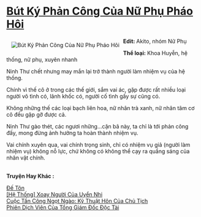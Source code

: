 <a href="https://utruyen.com/but-ky-phan-cong-cua-nu-phu-phao-hoi/16583/" title="Bút Ký Phản Công Của Nữ Phụ Pháo Hôi"><h1>Bút Ký Phản Công Của Nữ Phụ Pháo Hôi</h1></a><div style="display:table"><img align="right" style="float: left; padding: 10px;" src="https://utruyen.com/images/story/200x260/but-ky-phan-cong-cua-nu-phu-phao-hoi.jpg" alt="Bút Ký Phản Công Của Nữ Phụ Pháo Hôi"><b>Edit: </b>Akito, nhóm Nữ Phụ<p></p><b>Thể loại:</b> Khoa Huyễn, hệ thống, nữ phụ, xuyên nhanh<p></p>Ninh Thư chết nhưng may mắn lại trở thành người làm nhiệm vụ của hệ thống.<p></p>Chính vì thế cô ở trong các thế giới, sắm vai ác, gặp được rất nhiều loại người vô tình có, lãnh khốc có, người cố tình gấy sự cũng có.<p></p>Không những thế các loại bạch liên hoa, nữ nhân trà xanh, nữ nhân tâm cơ cô đều gặp gỡ được cả.<p></p>Ninh Thư gào thét, các ngươi những…cặn bã này, ta chỉ là tới phản công đấy, mong đừng ảnh hưởng ta hoàn thành nhiệm vụ.<p></p>Vai chính xuyên qua, vai chính trọng sinh, chỉ có nhiệm vụ giả (người làm nhiệm vụ) không nỗ lực, chứ không có không thể cạy ra quầng sáng của nhân vật chính.</div><p><br><b>Truyện Hay Khác :</b></p><a href="https://utruyen.com/de-ton/7137/" alt="Đế Tôn">Đế Tôn</a><br/><a href="https://github.com/quanluxury/ngontinhhot/tree/master/truyenhay/19525/" alt="[Hệ Thống] Xoay Người Của Uyển Nhi">[Hệ Thống] Xoay Người Của Uyển Nhi</a><br/><a href="https://truyenngontinhay.wordpress.com/2019/10/03/cuoc-tan-cong-ngot-ngao-ky-thuat-hon-cua-chu-tich/" alt="Cuộc Tấn Công Ngọt Ngào: Kỹ Thuật Hôn Của Chủ Tịch">Cuộc Tấn Công Ngọt Ngào: Kỹ Thuật Hôn Của Chủ Tịch</a><br/><a href="https://github.com/quanluxury/truyenhot/tree/master/truyenhay/17417/" alt="Phiên Dịch Viên Của Tổng Giám Đốc Độc Tài">Phiên Dịch Viên Của Tổng Giám Đốc Độc Tài</a><br/>
